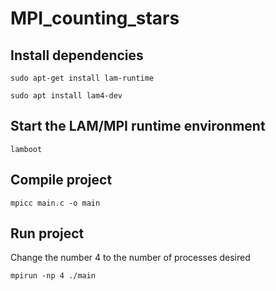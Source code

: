 # MPI_counting_stars

## Install dependencies

`sudo apt-get install lam-runtime`

`sudo apt install lam4-dev`

## Start the LAM/MPI runtime environment

`lamboot`

## Compile project

`mpicc main.c -o main`

## Run project

Change the number 4 to the number of processes desired

`mpirun -np 4 ./main`
